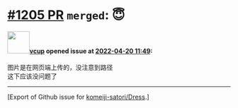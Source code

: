 # [\#1205 PR](https://github.com/komeiji-satori/Dress/pull/1205) `merged`: 😇

#### <img src="https://avatars.githubusercontent.com/u/53596976?u=75c48dbfea391cb8a63bb4694925181aa9e3b9d6&v=4" width="50">[vcup](https://github.com/vcup) opened issue at [2022-04-20 11:49](https://github.com/komeiji-satori/Dress/pull/1205):

图片是在网页端上传的，没注意到路径  
这下应该没问题了




-------------------------------------------------------------------------------



[Export of Github issue for [komeiji-satori/Dress](https://github.com/komeiji-satori/Dress).]
